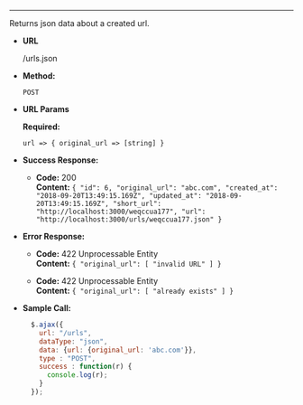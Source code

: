 ----
  Returns json data about a created url.

* **URL**

  /urls.json

* **Method:**

  `POST`
  
*  **URL Params**

   **Required:**
 
   `url => { original_url => [string] }`

* **Success Response:**

  * **Code:** 200 <br />
    **Content:** `{
    "id": 6,
    "original_url": "abc.com",
    "created_at": "2018-09-20T13:49:15.169Z",
    "updated_at": "2018-09-20T13:49:15.169Z",
    "short_url": "http://localhost:3000/weqccua177",
    "url": "http://localhost:3000/urls/weqccua177.json"
}`
 
* **Error Response:**

  * **Code:** 422 Unprocessable Entity <br />
    **Content:** `{
    "original_url": [
        "invalid URL"
    ]
}`

  * **Code:** 422 Unprocessable Entity <br />
    **Content:** `{
    "original_url": [
        "already exists"
    ]
}`

* **Sample Call:**

  ```javascript
    $.ajax({
      url: "/urls",
      dataType: "json",
      data: {url: {original_url: 'abc.com'}},
      type : "POST",
      success : function(r) {
        console.log(r);
      }
    });
  ```